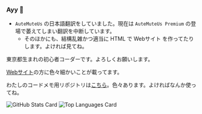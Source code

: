 ### Ayy 🥴

- ``AuteMuteUs`` の日本語翻訳をしていました。現在は ``AuteMuteUs Premium`` の登場で萎えてしまい翻訳を中断しています。
  - そのほかにも、結構乱雑かつ適当に HTML で Webサイト を作ってたりします。よければ見てね。

東京都生まれの初心者コーダーです。よろしくお願いします。

[Webサイト](https://starlight.mii.community)の方に色々細かいことが載ってます。

わたしのコードメモ用リポジトリは[こちら](https://github.com/Assault-8448/memo)。色々あります。よければなんか使ってね。

![GitHub Stats Card](https://github-readme-stats.vercel.app/api?username=Assault-8448)
![Top Languages Card](https://github-readme-stats.vercel.app/api/top-langs/?username=Assault-8448)
